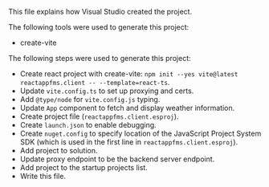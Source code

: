 This file explains how Visual Studio created the project.

The following tools were used to generate this project:
- create-vite

The following steps were used to generate this project:
- Create react project with create-vite: `npm init --yes vite@latest reactappfms.client -- --template=react-ts`.
- Update `vite.config.ts` to set up proxying and certs.
- Add `@type/node` for `vite.config.js` typing.
- Update `App` component to fetch and display weather information.
- Create project file (`reactappfms.client.esproj`).
- Create `launch.json` to enable debugging.
- Create `nuget.config` to specify location of the JavaScript Project System SDK (which is used in the first line in `reactappfms.client.esproj`).
- Add project to solution.
- Update proxy endpoint to be the backend server endpoint.
- Add project to the startup projects list.
- Write this file.
